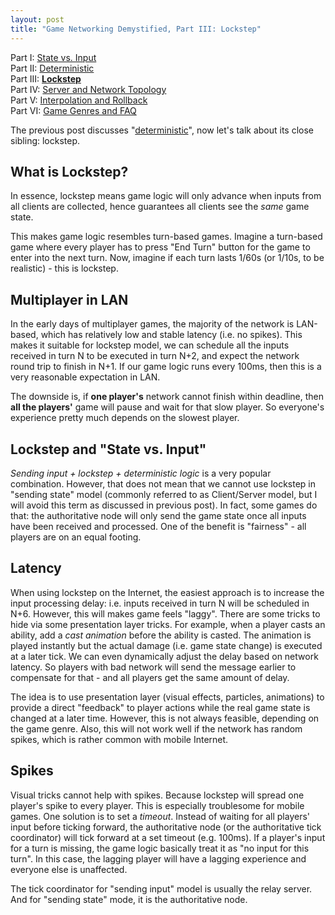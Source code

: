 ```yaml
---
layout: post
title: "Game Networking Demystified, Part III: Lockstep"
---
```


Part I: [State vs. Input](https://ruoyusun.com/2019/03/28/game-networking-1.html)  
Part II: [Deterministic](https://ruoyusun.com/2019/03/29/game-networking-2.html)  
Part III: [**Lockstep**](https://ruoyusun.com/2019/04/06/game-networking-3.html)  
Part IV: [Server and Network Topology](https://ruoyusun.com/2019/04/07/game-networking-4.html)  
Part V: [Interpolation and Rollback](https://ruoyusun.com/2019/09/21/game-networking-5.html)  
Part VI: [Game Genres and FAQ](https://ruoyusun.com/2019/09/30/game-networking-6.html)   

The previous post discusses "[deterministic](https://ruoyusun.com/2019/03/29/game-networking-2.html)", now let's talk about its close sibling: lockstep.

## What is Lockstep?

In essence, lockstep means game logic will only advance when inputs from all clients are collected, hence guarantees all clients see the *same* game state.

This makes game logic resembles turn-based games. Imagine a turn-based game where every player has to press "End Turn" button for the game to enter into the next turn. Now, imagine if each turn lasts 1/60s (or 1/10s, to be realistic) - this is lockstep.

## Multiplayer in LAN

In the early days of multiplayer games, the majority of the network is LAN-based, which has relatively low and stable latency (i.e. no spikes). This makes it suitable for lockstep model, we can schedule all the inputs received in turn N to be executed in turn N+2, and expect the network round trip to finish in N+1. If our game logic runs every 100ms, then this is a very reasonable expectation in LAN.

The downside is, if **one player's** network cannot finish within deadline, then **all the players'** game will pause and wait for that slow player. So everyone's experience pretty much depends on the slowest player.

## Lockstep and "State vs. Input"

*Sending input + lockstep + deterministic logic* is a very popular combination. However, that does not mean that we cannot use lockstep in "sending state" model (commonly referred to as Client/Server model, but I will avoid this term as discussed in previous post). In fact, some games do that: the authoritative node will only send the game state once all inputs have been received and processed. One of the benefit is "fairness" - all players are on an equal footing.

## Latency

When using lockstep on the Internet, the easiest approach is to increase the input processing delay: i.e. inputs received in turn N will be scheduled in N+6. However, this will makes game feels "laggy". There are some tricks to hide via some presentation layer tricks. For example, when a player casts an ability, add a *cast animation* before the ability is casted. The animation is played instantly but the actual damage (i.e. game state change) is executed at a later tick. We can even dynamically adjust the delay based on network latency. So players with bad network will send the message earlier to compensate for that - and all players get the same amount of delay.

The idea is to use presentation layer (visual effects, particles, animations) to provide a direct "feedback" to player actions while the real game state is changed at a later time. However, this is not always feasible, depending on the game genre. Also, this will not work well if the network has random spikes, which is rather common with mobile Internet.

## Spikes

Visual tricks cannot help with spikes. Because lockstep will spread one player's spike to every player. This is especially troublesome for mobile games. One solution is to set a *timeout*. Instead of waiting for all players' input before ticking forward, the authoritative node (or the authoritative tick coordinator) will tick forward at a set timeout (e.g. 100ms). If a player's input for a turn is missing, the game logic basically treat it as "no input for this turn". In this case, the lagging player will have a lagging experience and everyone else is unaffected.

The tick coordinator for "sending input" model is usually the relay server. And for "sending state" mode, it is the authoritative node.